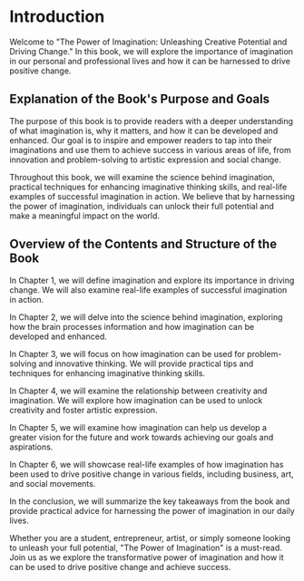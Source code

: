 Introduction
============

Welcome to "The Power of Imagination: Unleashing Creative Potential and Driving Change." In this book, we will explore the importance of imagination in our personal and professional lives and how it can be harnessed to drive positive change.

Explanation of the Book's Purpose and Goals
-------------------------------------------

The purpose of this book is to provide readers with a deeper understanding of what imagination is, why it matters, and how it can be developed and enhanced. Our goal is to inspire and empower readers to tap into their imaginations and use them to achieve success in various areas of life, from innovation and problem-solving to artistic expression and social change.

Throughout this book, we will examine the science behind imagination, practical techniques for enhancing imaginative thinking skills, and real-life examples of successful imagination in action. We believe that by harnessing the power of imagination, individuals can unlock their full potential and make a meaningful impact on the world.

Overview of the Contents and Structure of the Book
--------------------------------------------------

In Chapter 1, we will define imagination and explore its importance in driving change. We will also examine real-life examples of successful imagination in action.

In Chapter 2, we will delve into the science behind imagination, exploring how the brain processes information and how imagination can be developed and enhanced.

In Chapter 3, we will focus on how imagination can be used for problem-solving and innovative thinking. We will provide practical tips and techniques for enhancing imaginative thinking skills.

In Chapter 4, we will examine the relationship between creativity and imagination. We will explore how imagination can be used to unlock creativity and foster artistic expression.

In Chapter 5, we will examine how imagination can help us develop a greater vision for the future and work towards achieving our goals and aspirations.

In Chapter 6, we will showcase real-life examples of how imagination has been used to drive positive change in various fields, including business, art, and social movements.

In the conclusion, we will summarize the key takeaways from the book and provide practical advice for harnessing the power of imagination in our daily lives.

Whether you are a student, entrepreneur, artist, or simply someone looking to unleash your full potential, "The Power of Imagination" is a must-read. Join us as we explore the transformative power of imagination and how it can be used to drive positive change and achieve success.



